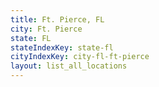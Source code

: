 ```yaml
---
title: Ft. Pierce, FL
city: Ft. Pierce
state: FL
stateIndexKey: state-fl
cityIndexKey: city-fl-ft-pierce
layout: list_all_locations
---
```

